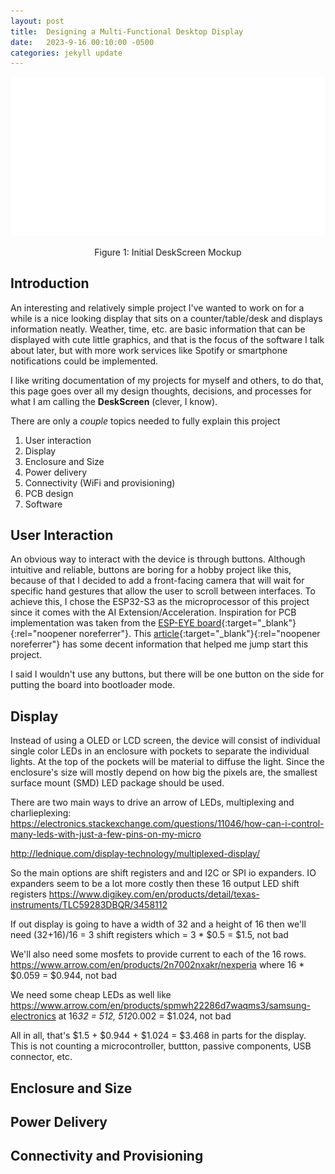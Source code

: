 ```yaml
---
layout: post
title:  Designing a Multi-Functional Desktop Display
date:   2023-9-16 00:10:00 -0500
categories: jekyll update
---
```


![image tooltip here](/assets/2023-9-16-Multi-Function-Desk-Display/MockupDrawing.svg)
<center >Figure 1: Initial DeskScreen Mockup</center>

## Introduction

An interesting and relatively simple project I've wanted to work on for a while is a nice looking display that sits on a counter/table/desk and displays information neatly. Weather, time, etc. are basic information that can be displayed with cute little graphics, and that is the focus of the software I talk about later, but with more work services like Spotify or smartphone notifications could be implemented.

I like writing documentation of my projects for myself and others, to do that, this page goes over all my design thoughts, decisions, and processes for what I am calling the **DeskScreen** (clever, I know).

There are only a _couple_ topics needed to fully explain this project
1. User interaction
2. Display
3. Enclosure and Size
4. Power delivery
5. Connectivity (WiFi and provisioning)
6. PCB design
7. Software


## User Interaction
An obvious way to interact with the device is through buttons. Although intuitive and reliable, buttons are boring for a hobby project like this, because of that I decided to add a front-facing camera that will wait for specific hand gestures that allow the user to scroll between interfaces. To achieve this, I chose the ESP32-S3 as the microprocessor of this project since it comes with the AI Extension/Acceleration. Inspiration for PCB implementation was taken from the [ESP-EYE board](https://github.com/espressif/esp-who/blob/master/docs/en/get-started/ESP32-S3-EYE_Getting_Started_Guide.md#11-overview){:target="_blank"}{:rel="noopener noreferrer"}. This [article](https://blog.espressif.com/hand-gesture-recognition-on-esp32-s3-with-esp-deep-learning-176d7e13fd37){:target="_blank"}{:rel="noopener noreferrer"} has some decent information that helped me jump start this project.

I said I wouldn't use any buttons, but there will be one button on the side for putting the board into bootloader mode.


## Display
Instead of using a OLED or LCD screen, the device will consist of individual single color LEDs in an enclosure with pockets to separate the individual lights. At the top of the pockets will be material to diffuse the light. Since the enclosure's size will mostly depend on how big the pixels are, the smallest surface mount (SMD) LED package should be used.

There are two main ways to drive an arrow of LEDs, multiplexing and charlieplexing: https://electronics.stackexchange.com/questions/11046/how-can-i-control-many-leds-with-just-a-few-pins-on-my-micro

http://lednique.com/display-technology/multiplexed-display/

So the main options are shift registers and and I2C or SPI io expanders. IO expanders seem to be a lot more costly then these 16 output LED shift registers https://www.digikey.com/en/products/detail/texas-instruments/TLC59283DBQR/3458112

If out display is going to have a width of 32 and a height of 16 then we'll need (32+16)/16 = 3 shift registers which = 3 * $0.5 = $1.5, not bad

We'll also need some mosfets to provide current to each of the 16 rows. https://www.arrow.com/en/products/2n7002nxakr/nexperia where 16 * $0.059 = $0.944, not bad

We need some cheap LEDs as well like https://www.arrow.com/en/products/spmwh22286d7waqms3/samsung-electronics at 16*32 = 512, 512*0.002 = $1.024, not bad

All in all, that's $1.5 + $0.944 + $1.024 = $3.468 in parts for the display. This is not counting a microcontroller, buttton, passive components, USB connector, etc.


## Enclosure and Size

## Power Delivery

## Connectivity and Provisioning
